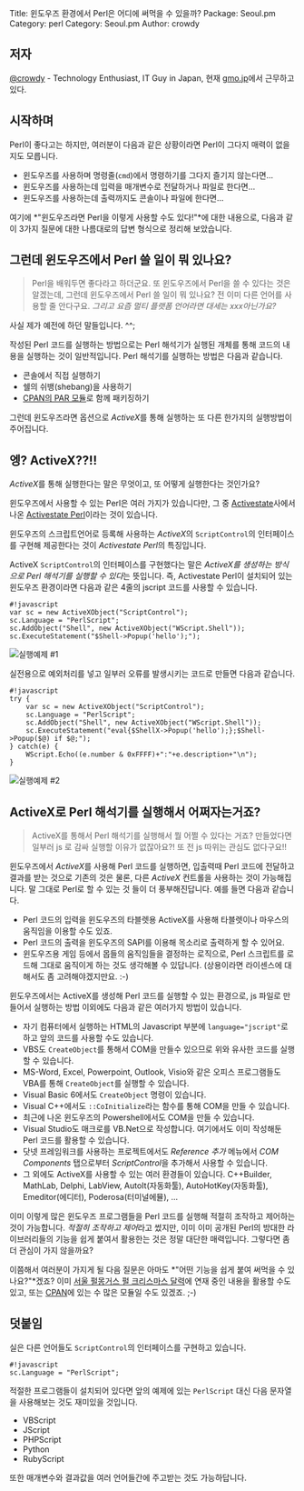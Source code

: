 Title:    윈도우즈 환경에서 Perl은 어디에 써먹을 수 있을까?
Package:  Seoul.pm
Category: perl
Category: Seoul.pm
Author:   crowdy

저자
-----

[@crowdy][twitter-crowdy] - Technology Enthusiast, IT Guy in Japan, 현재 [gmo.jp][gmojp]에서 근무하고 있다.



시작하며
---------

Perl이 좋다고는 하지만,
여러분이 다음과 같은 상황이라면
Perl이 그다지 매력이 없을지도 모릅니다.

* 윈도우즈를 사용하며 명령줄(`cmd`)에서 명령하기를 그다지 즐기지 않는다면...
* 윈도우즈를 사용하는데 입력을 매개변수로 전달하거나 파일로 한다면...
* 윈도우즈를 사용하는데 출력까지도 콘솔이나 파일에 한다면...


여기에 *"윈도우즈라면 Perl을 이렇게 사용할 수도 있다!"*에 대한 내용으로,
다음과 같이 3가지 질문에 대한 나름대로의 답변 형식으로 정리해 보았습니다.



그런데 윈도우즈에서 Perl 쓸 일이 뭐 있나요?
--------------------------------------------

> Perl을 배워두면 좋다라고 하더군요.
> 또 윈도우즈에서 Perl을 쓸 수 있다는 것은 알겠는데,
> 그런데 윈도우즈에서 Perl 쓸 일이 뭐 있나요?
> 전 이미 다른 언어를 사용할 줄 안다구요.
> *그리고 요즘 멀티 플랫폼 언어라면 대세는 xxx아닌가요?*

사실 제가 예전에 하던 말들입니다. ^^;

작성된 Perl 코드를 실행하는 방법으로는
Perl 해석기가 실행된 개체를 통해 코드의 내용을 실행하는 것이 일반적입니다.
Perl 해석기를 실행하는 방법은 다음과 같습니다.

* 콘솔에서 직접 실행하기
* 쉘의 쉬뱅(shebang)을 사용하기
* [CPAN의 PAR 모듈][cpan-par]로 함께 패키징하기

그런데 윈도우즈라면 옵션으로 *ActiveX*를 통해 실행하는
또 다른 한가지의 실행방법이 주어집니다.



엥? ActiveX??!!
----------------

*ActiveX*를 통해 실행한다는 말은 무엇이고,
또 어떻게 실행한다는 것인가요?

윈도우즈에서 사용할 수 있는 Perl은 여러 가지가 있습니다만,
그 중 [Activestate][activestate]사에서 나온
[Activestate Perl][as-perl]이라는 것이 있습니다.

윈도우즈의 스크립트언어로 등록해 사용하는 *ActiveX*의
`ScriptControl`의 인터페이스를 구현해 제공한다는 것이
*Activestate Perl*의 특징입니다.

ActiveX `ScriptControl`의 인터페이스를 구현했다는 말은
*ActiveX를 생성하는 방식으로 Perl 해석기를 실행할 수 있다*는 뜻입니다.
즉, Activestate Perl이 설치되어 있는 윈도우즈 환경이라면
다음과 같은 4줄의 jscript 코드를 사용할 수 있습니다.

    #!javascript
    var sc = new ActiveXObject("ScriptControl");
    sc.Language = "PerlScript";
    sc.AddObject("Shell", new ActiveXObject("WScript.Shell"));
    sc.ExecuteStatement("$Shell->Popup('hello');");

![실행예제 #1][img-01]

실전용으로 예외처리를 넣고
일부러 오류를 발생시키는 코드로 만들면 다음과 같습니다.

    #!javascript
    try {
        var sc = new ActiveXObject("ScriptControl");
        sc.Language = "PerlScript";
        sc.AddObject("Shell", new ActiveXObject("WScript.Shell"));
        sc.ExecuteStatement("eval{$ShellX->Popup('hello');};$Shell->Popup($@) if $@;");
    } catch(e) {
        WScript.Echo((e.number & 0xFFFF)+":"+e.description+"\n");
    }

![실행예제 #2][img-02]



ActiveX로 Perl 해석기를 실행해서 어쩌자는거죠?
-----------------------------------------------

> ActiveX를 통해서 Perl 해석기를 실행해서 뭘 어쩔 수 있다는 거죠?
> 만들었다면 일부러 js 로 감싸 실행할 이유가 없잖아요?!
> 또 전 js 따위는 관심도 없다구요!!

윈도우즈에서 *ActiveX*를 사용해 Perl 코드를 실행하면,
입출력때 Perl 코드에 전달하고 결과를 받는 것으로 기존의 것은 물론,
다른 *ActiveX* 컨트롤을 사용하는 것이 가능해집니다.
말 그대로 Perl로 할 수 있는 것 들이 더 풍부해진답니다.
예를 들면 다음과 같습니다.

* Perl 코드의 입력을 윈도우즈의 타블렛용 ActiveX를 사용해
  타블렛이나 마우스의 움직임을 이용할 수도 있죠.
* Perl 코드의 출력을 윈도우즈의 SAPI를 이용해
  목소리로 출력하게 할 수 있어요.
* 윈도우즈용 게임 등에서 몹들의 움직임들을 결정하는 로직으로,
  Perl 스크립트를 로드해 그대로 움직이게 하는 것도 생각해볼 수 있답니다.
  (상용이라면 라이센스에 대해서도 좀 고려해야겠지만요. :-)

윈도우즈에서는 ActiveX를 생성해 Perl 코드를 실행할 수 있는 환경으로,
js 파일로 만들어서 실행하는 방법 이외에도
다음과 같은 여러가지 방법이 있습니다.

* 자기 컴퓨터에서 실행하는 HTML의 Javascript 부분에
  `language="jscript"`로 하고 앞의 코드를 사용할 수도 있습니다.
* VBS도 `CreateObject`를 통해서 COM을 만들수 있으므로
  위와 유사한 코드를 실행할 수 있습니다.
* MS-Word, Excel, Powerpoint, Outlook, Visio와 같은
  오피스 프로그램들도 VBA를 통해 `CreateObject`를 실행할 수 있습니다.
* Visual Basic 6에서도 `CreateObject` 명령이 있습니다.
* Visual C++에서도 `::CoInitialize`라는 함수를 통해 COM을 만들 수 있습니다.
* 최근에 나온 윈도우즈의 Powershell에서도 COM을 만들 수 있습니다.
* Visual Studio도 매크로를 VB.Net으로 작성합니다.
  여기에서도 이미 작성해둔 Perl 코드를 활용할 수 있습니다.
* 닷넷 프레임워크를 사용하는 프로젝트에서도 *Reference 추가* 메뉴에서
  *COM Components* 탭으로부터 *ScriptControl*을 추가해서 사용할 수 있습니다.
* 그 외에도 ActiveX를 사용할 수 있는 여러 환경들이 있습니다.
  C++Builder, MathLab, Delphi, LabView, AutoIt(자동화툴),
  AutoHotKey(자동화툴), Emeditor(에디터), Poderosa(터미널에뮬), ...

이미 이렇게 많은 윈도우즈 프로그램들을
Perl 코드를 실행해 적절히 조작하고 제어하는 것이 가능합니다.
*적절히 조작하고 제어*라고 썼지만,
이미 이미 공개된 Perl의 방대한 라이브러리들의 기능을
쉽게 붙여서 활용한는 것은 정말 대단한 매력입니다.
그렇다면 좀 더 관심이 가지 않을까요?

이쯤해서 여러분이 가지게 될 다음 질문은 아마도
*"어떤 기능을 쉽게 붙여 써먹을 수 있나요?"*겠죠?
이미 [서울 펄몽거스 펄 크리스마스 달력][seoulpm-advent-calendar]에
연재 중인 내용을 활용할 수도 있고,
또는 [CPAN][search-cpan]에 있는 수 많은 모듈일 수도 있겠죠. ;-)



덧붙임
-------

실은 다른 언어들도 `ScriptControl`의 인터페이스를 구현하고 있습니다.

    #!javascript
    sc.Language = "PerlScript";

적절한 프로그램들이 설치되어 있다면 앞의 예제에 있는
`PerlScript` 대신 다음 문자열을 사용해보는 것도 재미있을 것입니다.

* VBScript
* JScript
* PHPScript
* Python
* RubyScript

또한 매개변수와 결과값을 여러 언어들간에
주고받는 것도 가능하답니다.



[activestate]:              http://www.activestate.com/
[as-perl]:                  http://www.activestate.com/activeperl
[cpan-par]:                 http://search.cpan.org/perldoc?PAR
[gmojp]:                    http://gmo.jp
[img-01]:                   2010-12-05-1.png
[img-02]:                   2010-12-05-2.png
[search-cpan]:              http://search.cpan.org/
[seoulpm-advent-calendar]:  http://advent.perl.kr
[twitter-crowdy]:           http://www.twitter.com/crowdy/
